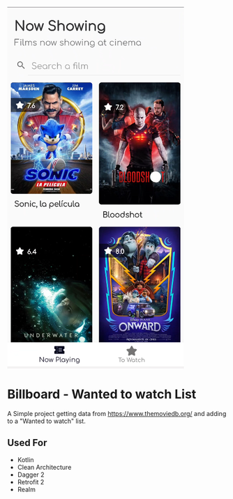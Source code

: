 ![](images/billboard.png)
# Billboard - Wanted to watch List
A Simple project getting data from https://www.themoviedb.org/ and adding to a "Wanted to watch" list.

## Used For
* Kotlin
* Clean Architecture
* Dagger 2
* Retrofit 2
* Realm
